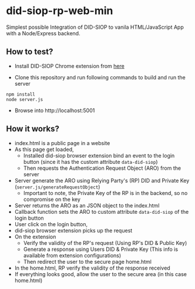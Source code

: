 # did-siop-rp-web-min

Simplest possible Integration of DID-SIOP to vanila HTML/JavaScript App with a Node/Express backend.

## How to test?

* Install DID-SIOP Chrome extension from [here](https://drive.google.com/file/d/1JdUYNxjan7pE_W4qB4dUHZdCuG1_056s/view?usp=sharing)

* Clone this repository and run following commands to build and run the server
```
npm install
node server.js
```

* Browse into http://localhost:5001


## How it works?

* index.html is a public page in a website
* As this page get loaded, 
    * Installed did-siop browser extension bind an event to the login button (since it has the custom attribute ```data-did-siop```)
    * Then requests the Authentication Request Object (ARO) from the server
* Server generate the ARO using Relying Party's (RP) DID and Private Key (```server.js/generateRequestObject```)
    * Important to note, the Private Key of the RP is in the backend, so no compromise on the key
* Server returns the ARO as an JSON object to the index.html
* Callback function sets the ARO to custom attribute ```data-did-siop``` of the login button
* User click on the login button,
* did-siop browser extension picks up the request
* On the extension
    * Verify the validity of the RP's request (Using RP's DID & Public Key)
    * Generate a response using Users DID & Private Key (This info is available from extension configurations)
    * Then redirect the user to the secure page home.html
* In the home.html, RP verify the validity of the response received
* If everything looks good, allow the user to the secure area (in this case home.html)



